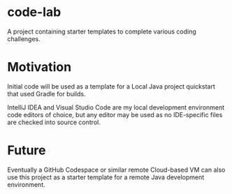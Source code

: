 # code-lab
A project containing starter templates to complete various coding challenges.

# Motivation
Initial code will be used as a template for a Local Java project quickstart
that used Gradle for builds.

IntelliJ IDEA and 
Visual Studio Code are my local development environment code editors of choice, but any
editor may be used as no IDE-specific
files are checked into source control.

# Future
Eventually a GitHub Codespace or similar
remote Cloud-based VM can also use
this project as a starter template for a remote Java development environment.
